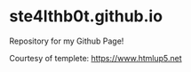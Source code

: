 # ste4lthb0t.github.io
Repository for my Github Page!

Courtesy of templete: https://www.htmlup5.net
